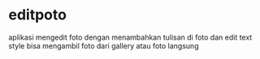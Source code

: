 # editpoto

aplikasi mengedit foto dengan menambahkan tulisan di foto dan edit text style bisa mengambil foto dari gallery atau foto langsung

